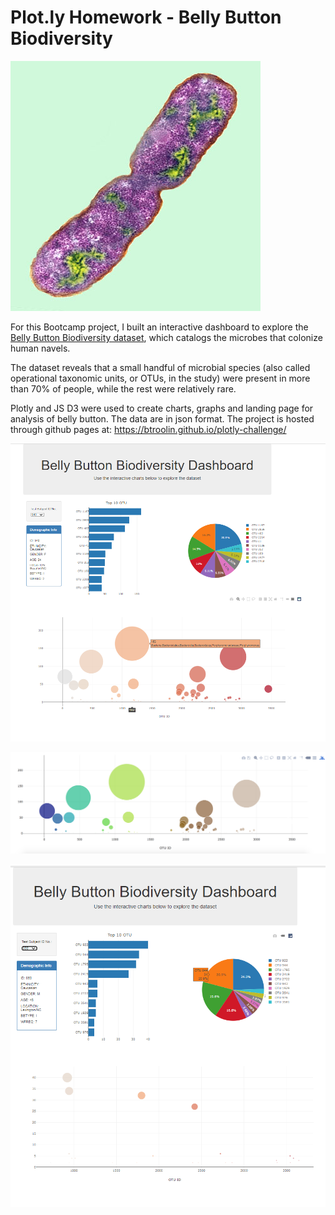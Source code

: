 # Plot.ly Homework - Belly Button Biodiversity

![Bacteria by filterforge.com](Images/bacteria.jpg)

For this Bootcamp project, I built an interactive dashboard to explore the [Belly Button Biodiversity dataset](http://robdunnlab.com/projects/belly-button-biodiversity/), which catalogs the microbes that colonize human navels.

The dataset reveals that a small handful of microbial species (also called operational taxonomic units, or OTUs, in the study) were present in more than 70% of people, while the rest were relatively rare.

Plotly and JS D3 were used to create charts, graphs and landing page for analysis of belly button. The data are in json format. The project is hosted through github pages at: https://btroolin.github.io/plotly-challenge/

![bar Chart](Screenshot_1.png)


![Bubble Chart](Images/bubble_chart.png)


![hw](Screenshot_3.png)

#
